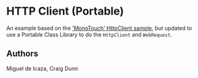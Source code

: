 HTTP Client (Portable)
===========

An example based on the ['MonoTouch' HttpClient sample](https://github.com/xamarin/monotouch-samples/tree/master/HttpClient), but updated to use a Portable Class Library to do the `HttpClient` and `WebRequest`.


Authors
-------

Miguel de Icaza, Craig Dunn

